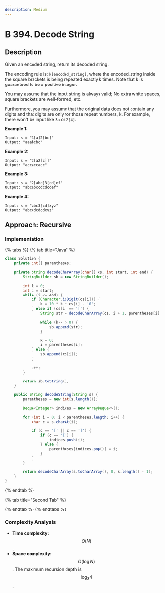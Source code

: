 ```yaml
---
description: Medium
---
```


# B 394. Decode String

## Description

Given an encoded string, return its decoded string.

The encoding rule is: `k[encoded_string]`, where the encoded\_string inside the square brackets is being repeated exactly k times. Note that k is guaranteed to be a positive integer.

You may assume that the input string is always valid; No extra white spaces, square brackets are well-formed, etc.

Furthermore, you may assume that the original data does not contain any digits and that digits are only for those repeat numbers, k. For example, there won't be input like `3a` or `2[4]`.

**Example 1:**

```text
Input: s = "3[a]2[bc]"
Output: "aaabcbc"
```

**Example 2:**

```text
Input: s = "3[a2[c]]"
Output: "accaccacc"
```

**Example 3:**

```text
Input: s = "2[abc]3[cd]ef"
Output: "abcabccdcdcdef"
```

**Example 4:**

```text
Input: s = "abc3[cd]xyz"
Output: "abccdcdcdxyz"
```

## Approach: Recursive

### Implementation

{% tabs %}
{% tab title="Java" %}
```java
class Solution {
    private int[] parentheses;

    private String decodeCharArray(char[] cs, int start, int end) {
        StringBuilder sb = new StringBuilder();

        int k = 0;
        int i = start;
        while (i <= end) {
            if (Character.isDigit(cs[i])) {
                k = 10 * k + cs[i] - '0';
            } else if (cs[i] == '[') {
                String str = decodeCharArray(cs, i + 1, parentheses[i] - 1);

                while (k-- > 0) {
                    sb.append(str);
                }

                k = 0;
                i = parentheses[i];
            } else {
                sb.append(cs[i]);
            }

            i++;
        }

        return sb.toString();
    }

    public String decodeString(String s) {
        parentheses = new int[s.length()];

        Deque<Integer> indices = new ArrayDeque<>();

        for (int i = 0; i < parentheses.length; i++) {
            char c = s.charAt(i);

            if (c == '[' || c == ']') {
                if (c == '[') {
                    indices.push(i);
                } else {
                    parentheses[indices.pop()] = i;
                }
            }
        }

        return decodeCharArray(s.toCharArray(), 0, s.length() - 1);
    }
}
```
{% endtab %}

{% tab title="Second Tab" %}

{% endtab %}
{% endtabs %}

### Complexity Analysis

* **Time complexity:** $$O(N)$$.
* **Space complexity:** $$O(\log{N})$$. The maximum recursion depth is $$\log_3{4}$$.

